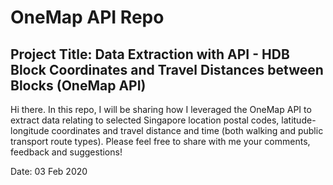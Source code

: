 # OneMap API Repo

## Project Title: Data Extraction with API - HDB Block Coordinates and Travel Distances between Blocks (OneMap API)

Hi there. In this repo, I will be sharing how I leveraged the OneMap API to extract data relating to selected Singapore location postal codes, latitude-longitude coordinates and travel distance and time (both walking and public transport route types). Please feel free to share with me your comments, feedback and suggestions!

Date: 03 Feb 2020
